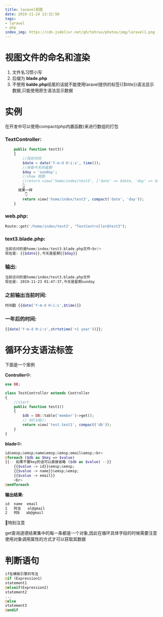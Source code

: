 ```yaml
---
title: lavavel视图
date: 2019-11-24 13:32:50
tags: 
- laravel
- php
index_img: https://cdn.jsdelivr.net/gh/tohrux/photos/img/laravel1.png
---
```


# 视图文件的命名和渲染

1. 文件名习惯小写
2. 后缀为 **blade.php** 
3. 不使用 **balde.php**结尾的话就不能使用laravel提供的标签{{$title}}语法显示数据,只能使用原生语法显示数据

# 实例

在开发中可以使用compact(php内置函数)来进行数组的打包

### TextController:

```php
    public function test3()
    {
        //现在时间
        $date = date('Y-m-d H:i:s', time());
        //获取今天的星期
        $day = 'sunday';
        //show 视图
        //return view('home/index/test3', ['date' => $date, 'day' => $day]);
        👆
      效果一样   
         👇
        return view('home/index/test3', compact('date', 'day'));
    }
```

### web.php:

```php
Route::get('/home/index/test3', "TextController@test3");
```

### text3.blade.php:

```php
当前访问的是home/index/test3.blade.php文件<br/>
现在是: {{$date}},今天是星期{{$day}}
```

### 输出:

```html
当前访问的是home/index/test3.blade.php文件
现在是: 2019-11-23 01:47:37,今天是星期sunday
```

### 之前输出当前时间:

```php
时间戳 {{date('Y-m-d H:i:s',$time)}}
```

### 一年后的时间:

```PHP
{{date('Y-m-d H:i:s',strtotime('+1 year'))}};
```

# 循环分支语法标签

下面是一个案例

**Controller**中:

```php
use DB;

class TestController extends Controller
{
    //start
    public function test1()
    {
        $db = DB::table('member')->get();
        // dd($db);
        return view('test.test1', compact('db'));
    }
}

```



**blade**中:

```php
id&emsp;&emsp;name&emsp;&emsp;email&emsp;<br>
@foreach ($db as $key => $value)
{{-- 如果不要key的话可以直接省略 ($db as $value) --}}
    {{$value -> id}}&emsp;&emsp;
    {{$value -> name}}&emsp;&emsp;
    {{$value -> email}}
    <br>
@endforeach

```

**输出结果:**

```html
id  name  email 
1   阿龙   al@gmail
2   阿B   ab@gmail
```

🙋‍特别注意

get查询道德结果集中的每一条都是一个对象,因此在循环具体字段的时候需要注意使用对象调用属性的方式才可以获取其数据

# 判断语句

```php
if在模板引擎的写法
@if (Expression1)
statement1
@elseif(Expression2)
statement2
...
@else
statement3
@endif
```

